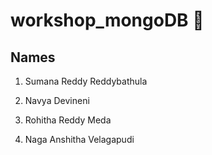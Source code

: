 # workshop_mongoDB :rocket:

## Names

1. Sumana Reddy Reddybathula

1. Navya Devineni

1. Rohitha Reddy Meda

1. Naga Anshitha Velagapudi

